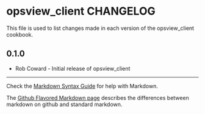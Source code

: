 opsview_client CHANGELOG
========================

This file is used to list changes made in each version of the opsview_client cookbook.

0.1.0
-----
- Rob Coward - Initial release of opsview_client

- - -
Check the [Markdown Syntax Guide](http://daringfireball.net/projects/markdown/syntax) for help with Markdown.

The [Github Flavored Markdown page](http://github.github.com/github-flavored-markdown/) describes the differences between markdown on github and standard markdown.
